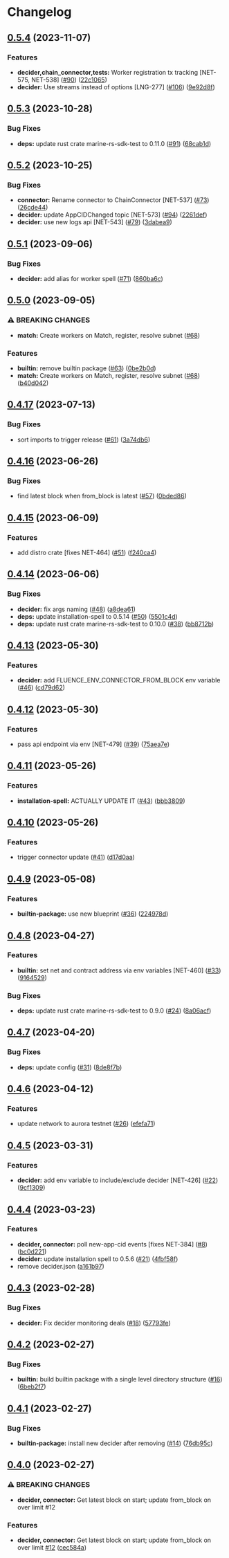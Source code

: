 # Changelog

## [0.5.4](https://github.com/fluencelabs/decider/compare/connector-v0.5.3...connector-v0.5.4) (2023-11-07)


### Features

* **decider,chain_connector,tests:** Worker registration tx tracking [NET-575, NET-538] ([#90](https://github.com/fluencelabs/decider/issues/90)) ([22c1065](https://github.com/fluencelabs/decider/commit/22c1065ab3508374635076175078683988904a5e))
* **decider:** Use streams instead of options [LNG-277] ([#106](https://github.com/fluencelabs/decider/issues/106)) ([9e92d8f](https://github.com/fluencelabs/decider/commit/9e92d8f78eedee4c93b23ac07c7b5b39c30712f4))

## [0.5.3](https://github.com/fluencelabs/decider/compare/connector-v0.5.2...connector-v0.5.3) (2023-10-28)


### Bug Fixes

* **deps:** update rust crate marine-rs-sdk-test to 0.11.0 ([#91](https://github.com/fluencelabs/decider/issues/91)) ([68cab1d](https://github.com/fluencelabs/decider/commit/68cab1d2b498d1706e0c6f9a8a4c51ff8f6088f5))

## [0.5.2](https://github.com/fluencelabs/decider/compare/connector-v0.5.1...connector-v0.5.2) (2023-10-25)


### Bug Fixes

* **connector:** Rename connector to ChainConnector [NET-537] ([#73](https://github.com/fluencelabs/decider/issues/73)) ([26cde44](https://github.com/fluencelabs/decider/commit/26cde44acdd9d5e678141d1c482a88b7ee9037b8))
* **decider:** update AppCIDChanged topic [NET-573] ([#94](https://github.com/fluencelabs/decider/issues/94)) ([2261def](https://github.com/fluencelabs/decider/commit/2261defa3ac7fc0b14f3f41199512e348f097a0a))
* **decider:** use new logs api [NET-543] ([#79](https://github.com/fluencelabs/decider/issues/79)) ([3dabea9](https://github.com/fluencelabs/decider/commit/3dabea9903ca450b6d93fa111949bdd18395929f))

## [0.5.1](https://github.com/fluencelabs/decider/compare/connector-v0.5.0...connector-v0.5.1) (2023-09-06)


### Bug Fixes

* **decider:** add alias for worker spell ([#71](https://github.com/fluencelabs/decider/issues/71)) ([860ba6c](https://github.com/fluencelabs/decider/commit/860ba6c31d0a0dba9c29a4c34fe05afda256ce7a))

## [0.5.0](https://github.com/fluencelabs/decider/compare/connector-v0.4.17...connector-v0.5.0) (2023-09-05)


### ⚠ BREAKING CHANGES

* **match:** Create workers on Match, register, resolve subnet ([#68](https://github.com/fluencelabs/decider/issues/68))

### Features

* **builtin:** remove builtin package ([#63](https://github.com/fluencelabs/decider/issues/63)) ([0be2b0d](https://github.com/fluencelabs/decider/commit/0be2b0db38e45463922f8a08a394fc570b883212))
* **match:** Create workers on Match, register, resolve subnet ([#68](https://github.com/fluencelabs/decider/issues/68)) ([b40d042](https://github.com/fluencelabs/decider/commit/b40d0421fe7558f531bdfb0090df26d01d09d89b))

## [0.4.17](https://github.com/fluencelabs/decider/compare/connector-v0.4.16...connector-v0.4.17) (2023-07-13)


### Bug Fixes

* sort imports to trigger release ([#61](https://github.com/fluencelabs/decider/issues/61)) ([3a74db6](https://github.com/fluencelabs/decider/commit/3a74db6e211475ffb803573e1d45b71d511ec715))

## [0.4.16](https://github.com/fluencelabs/decider/compare/connector-v0.4.15...connector-v0.4.16) (2023-06-26)


### Bug Fixes

* find latest block when from_block is latest ([#57](https://github.com/fluencelabs/decider/issues/57)) ([0bded86](https://github.com/fluencelabs/decider/commit/0bded86f808aa0d2b71ba2a1967b0021f40cecfb))

## [0.4.15](https://github.com/fluencelabs/decider/compare/connector-v0.4.14...connector-v0.4.15) (2023-06-09)


### Features

* add distro crate [fixes NET-464]  ([#51](https://github.com/fluencelabs/decider/issues/51)) ([f240ca4](https://github.com/fluencelabs/decider/commit/f240ca4fc1f63e36e7a85b72ced098dc1fe28ed4))

## [0.4.14](https://github.com/fluencelabs/decider/compare/connector-v0.4.13...connector-v0.4.14) (2023-06-06)


### Bug Fixes

* **decider:** fix args naming ([#48](https://github.com/fluencelabs/decider/issues/48)) ([a8dea61](https://github.com/fluencelabs/decider/commit/a8dea61d5b2f706c71e04371990dd4e0f4562655))
* **deps:** update installation-spell to 0.5.14 ([#50](https://github.com/fluencelabs/decider/issues/50)) ([5501c4d](https://github.com/fluencelabs/decider/commit/5501c4def4d75ba374e24254b1b0050f99717b4e))
* **deps:** update rust crate marine-rs-sdk-test to 0.10.0 ([#38](https://github.com/fluencelabs/decider/issues/38)) ([bb8712b](https://github.com/fluencelabs/decider/commit/bb8712b7504235bae00d76a22eba5970d86a8dbd))

## [0.4.13](https://github.com/fluencelabs/decider/compare/connector-v0.4.12...connector-v0.4.13) (2023-05-30)


### Features

* **decider:** add FLUENCE_ENV_CONNECTOR_FROM_BLOCK env variable ([#46](https://github.com/fluencelabs/decider/issues/46)) ([cd79d62](https://github.com/fluencelabs/decider/commit/cd79d62f461609cbd3a92afcc6ffd02e0225c5c7))

## [0.4.12](https://github.com/fluencelabs/decider/compare/connector-v0.4.11...connector-v0.4.12) (2023-05-30)


### Features

* pass api endpoint via env [NET-479] ([#39](https://github.com/fluencelabs/decider/issues/39)) ([75aea7e](https://github.com/fluencelabs/decider/commit/75aea7e8dc6e4d098ff1efe48d700006677a19bb))

## [0.4.11](https://github.com/fluencelabs/decider/compare/connector-v0.4.10...connector-v0.4.11) (2023-05-26)


### Features

* **installation-spell:** ACTUALLY UPDATE IT ([#43](https://github.com/fluencelabs/decider/issues/43)) ([bbb3809](https://github.com/fluencelabs/decider/commit/bbb3809eb414363fd9a93727c05a69c2c98b7fd0))

## [0.4.10](https://github.com/fluencelabs/decider/compare/connector-v0.4.9...connector-v0.4.10) (2023-05-26)


### Features

* trigger connector update ([#41](https://github.com/fluencelabs/decider/issues/41)) ([d17d0aa](https://github.com/fluencelabs/decider/commit/d17d0aa1d6c6fd7e0787f4d3b074a66b6fe2f00b))

## [0.4.9](https://github.com/fluencelabs/decider/compare/connector-v0.4.8...connector-v0.4.9) (2023-05-08)


### Features

* **builtin-package:** use new blueprint ([#36](https://github.com/fluencelabs/decider/issues/36)) ([224978d](https://github.com/fluencelabs/decider/commit/224978d3e22137447d751ce416f465dd41172182))

## [0.4.8](https://github.com/fluencelabs/decider/compare/connector-v0.4.7...connector-v0.4.8) (2023-04-27)


### Features

* **builtin:** set net and contract address via env variables [NET-460] ([#33](https://github.com/fluencelabs/decider/issues/33)) ([9164529](https://github.com/fluencelabs/decider/commit/9164529d6ff9d5b7d30db11110cf8e4295e33a8c))


### Bug Fixes

* **deps:** update rust crate marine-rs-sdk-test to 0.9.0 ([#24](https://github.com/fluencelabs/decider/issues/24)) ([8a06acf](https://github.com/fluencelabs/decider/commit/8a06acf6f90ea966cfe9bed00fd7d63146cda55e))

## [0.4.7](https://github.com/fluencelabs/decider/compare/connector-v0.4.6...connector-v0.4.7) (2023-04-20)


### Bug Fixes

* **deps:** update config ([#31](https://github.com/fluencelabs/decider/issues/31)) ([8de8f7b](https://github.com/fluencelabs/decider/commit/8de8f7b4232a03f1d86046ed1445219540a5b731))

## [0.4.6](https://github.com/fluencelabs/decider/compare/connector-v0.4.5...connector-v0.4.6) (2023-04-12)


### Features

* update network to aurora testnet ([#26](https://github.com/fluencelabs/decider/issues/26)) ([efefa71](https://github.com/fluencelabs/decider/commit/efefa710c39c7cda111b4344b98782d279dede73))

## [0.4.5](https://github.com/fluencelabs/decider/compare/connector-v0.4.4...connector-v0.4.5) (2023-03-31)


### Features

* **decider:** add env variable to include/exclude decider [NET-426] ([#22](https://github.com/fluencelabs/decider/issues/22)) ([9cf1309](https://github.com/fluencelabs/decider/commit/9cf13091978a53c387e44b018e1cdaa983020175))

## [0.4.4](https://github.com/fluencelabs/decider/compare/connector-v0.4.3...connector-v0.4.4) (2023-03-23)


### Features

* **decider, connector:** poll new-app-cid events [fixes NET-384] ([#8](https://github.com/fluencelabs/decider/issues/8)) ([bc0d221](https://github.com/fluencelabs/decider/commit/bc0d22117750af0fe9eb1d9c23d247de48d6c85f))
* **decider:** update installation spell to 0.5.6 ([#21](https://github.com/fluencelabs/decider/issues/21)) ([4fbf58f](https://github.com/fluencelabs/decider/commit/4fbf58ff59e2915ca0fb6b47fa8b60578190a290))
* remove decider.json ([a161b97](https://github.com/fluencelabs/decider/commit/a161b970e5907c948c3e096336de0c07713fa33c))

## [0.4.3](https://github.com/fluencelabs/decider/compare/connector-v0.4.2...connector-v0.4.3) (2023-02-28)


### Bug Fixes

* **decider:** Fix decider monitoring deals ([#18](https://github.com/fluencelabs/decider/issues/18)) ([57793fe](https://github.com/fluencelabs/decider/commit/57793fe6e2b9b7c2b3248114282716a6b266a991))

## [0.4.2](https://github.com/fluencelabs/decider/compare/connector-v0.4.1...connector-v0.4.2) (2023-02-27)


### Bug Fixes

* **builtin:** build builtin package with a single level directory structure ([#16](https://github.com/fluencelabs/decider/issues/16)) ([6beb2f7](https://github.com/fluencelabs/decider/commit/6beb2f7e6d1304e04ad21fac8cc55a520c7ab1e2))

## [0.4.1](https://github.com/fluencelabs/decider/compare/connector-v0.4.0...connector-v0.4.1) (2023-02-27)


### Bug Fixes

* **builtin-package:** install new decider after removing ([#14](https://github.com/fluencelabs/decider/issues/14)) ([76db95c](https://github.com/fluencelabs/decider/commit/76db95cb90ca5af7691314bfdbc18b5dbc878b19))

## [0.4.0](https://github.com/fluencelabs/decider/compare/connector-v0.3.0...connector-v0.4.0) (2023-02-27)


### ⚠ BREAKING CHANGES

* **decider, connector:** Get latest block on start; update from_block on over limit #12

### Features

* **decider, connector:** Get latest block on start; update from_block on over limit [#12](https://github.com/fluencelabs/decider/issues/12) ([cec584a](https://github.com/fluencelabs/decider/commit/cec584acd97b118a8dced9d802d556a264a56117))
